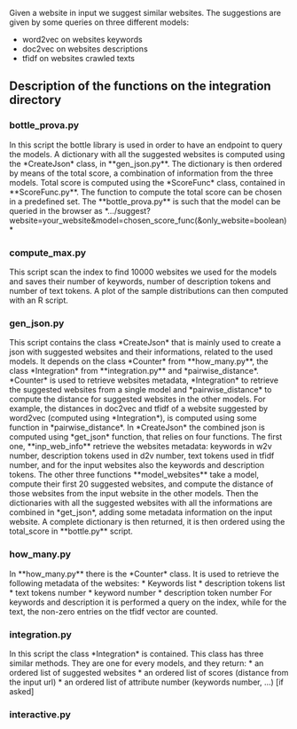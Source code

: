 Given a website in input we suggest similar websites. 
The suggestions are given by some queries on three different models:
 * word2vec on websites keywords
 * doc2vec on websites descriptions
 * tfidf on websites crawled texts

<h2>Description of the functions on the integration directory </h2>
<h3> bottle_prova.py </h3>
In this script the bottle library is used in order to have an endpoint to query the models.
A dictionary with all the suggested websites is computed using the *CreateJson* class, in **gen_json.py**. The dictionary
is then ordered by means of the total score, a combination of information from the three models. 
Total score is computed using the *ScoreFunc* class, contained in **ScoreFunc.py**. 
The function to compute the total score can be chosen in a predefined set.
The **bottle_prova.py** is such that the model can be queried in the browser as 
*.../suggest?website=your_website&model=chosen_score_func(&only_website=boolean)*

<h3> compute_max.py </h3>
This script scan the index to find 10000 websites we used for the models and saves their number of keywords, number
of description tokens and number of text tokens. A plot of the sample distributions can then computed with an R script.

<h3> gen_json.py </h3>
This script contains the class *CreateJson* that is mainly used to create a json with suggested websites and 
their informations, related to the used models.
It depends on the class *Counter* from **how_many.py**, the class *Integration* from **integration.py** and 
*pairwise_distance*. *Counter* is used to retrieve websites metadata, *Integration* to retrieve the suggested
websites from a single model and *pairwise_distance* to compute the distance for 
suggested websites in the other models. For example, the distances in doc2vec and tfidf 
of a website suggested by word2vec 
(computed using *Integration*), is computed using some function in *pairwise_distance*.
In *CreateJson* the combined json is computed using *get_json* function, that relies on four functions.
The first one, **inp_web_info** retrieve the websites metadata:
keywords in w2v number, description tokens used in d2v number, text tokens used in tfidf number, 
and for the input websites also the keywords and description tokens.
The other three functions **model_websites** take a model, 
compute their first 20 suggested websites, and compute the distance of those
websites from the input website in the other models.
Then the dictionaries with all the suggested websites with all the informations are combined in *get_json*,
adding some metadata information on the input website. A complete dictionary is then returned, 
it is then ordered using the total_score in **bottle.py** script.

<h3> how_many.py </h3>
In **how_many.py** there is the *Counter* class. It is used to retrieve the following metadata of the websites:
 * Keywords list
 * description tokens list
 * text tokens number
 * keyword number
 * description token number
For keywords and description it is performed a query on the index, while for the text, the non-zero entries
on the tfidf vector are counted.

<h3> integration.py </h3>
In this script the class *Integration* is contained. This class has three similar methods. They are one
for every models, and they return:
* an ordered list of suggested websites
* an ordered list of scores (distance from the input url)
* an ordered list of attribute number (keywords number, ...) [if asked]

<h3> interactive.py </h3>
